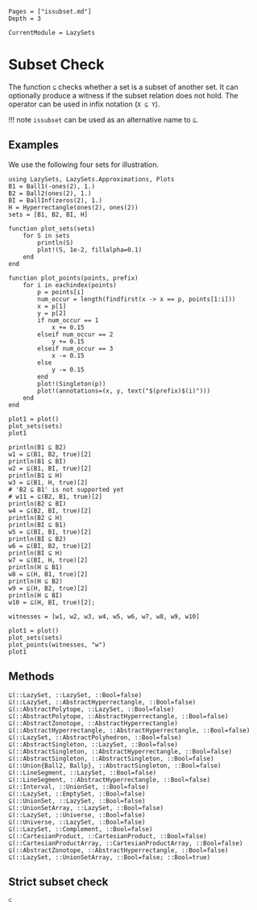 ```@contents
Pages = ["issubset.md"]
Depth = 3
```

```@meta
CurrentModule = LazySets
```

# Subset Check

The function `⊆` checks whether a set is a subset of another set.
It can optionally produce a witness if the subset relation does not hold.
The operator can be used in infix notation (`X ⊆ Y`).

!!! note
    `issubset` can be used as an alternative name to `⊆`.

## Examples

We use the following four sets for illustration.

```@example binary_set_operations
using LazySets, LazySets.Approximations, Plots
B1 = Ball1(-ones(2), 1.)
B2 = Ball2(ones(2), 1.)
BI = BallInf(zeros(2), 1.)
H = Hyperrectangle(ones(2), ones(2))
sets = [B1, B2, BI, H]

function plot_sets(sets)
    for S in sets
        println(S)
        plot!(S, 1e-2, fillalpha=0.1)
    end
end

function plot_points(points, prefix)
    for i in eachindex(points)
        p = points[i]
        num_occur = length(findfirst(x -> x == p, points[1:i]))
        x = p[1]
        y = p[2]
        if num_occur == 1
            x += 0.15
        elseif num_occur == 2
            y += 0.15
        elseif num_occur == 3
            x -= 0.15
        else
            y -= 0.15
        end
        plot!(Singleton(p))
        plot!(annotations=(x, y, text("$(prefix)$(i)")))
    end
end

plot1 = plot()
plot_sets(sets)
plot1
```

```@example binary_set_operations
println(B1 ⊆ B2)
w1 = ⊆(B1, B2, true)[2]
println(B1 ⊆ BI)
w2 = ⊆(B1, BI, true)[2]
println(B1 ⊆ H)
w3 = ⊆(B1, H, true)[2]
# 'B2 ⊆ B1' is not supported yet
# w11 = ⊆(B2, B1, true)[2]
println(B2 ⊆ BI)
w4 = ⊆(B2, BI, true)[2]
println(B2 ⊆ H)
println(BI ⊆ B1)
w5 = ⊆(BI, B1, true)[2]
println(BI ⊆ B2)
w6 = ⊆(BI, B2, true)[2]
println(BI ⊆ H)
w7 = ⊆(BI, H, true)[2]
println(H ⊆ B1)
w8 = ⊆(H, B1, true)[2]
println(H ⊆ B2)
w9 = ⊆(H, B2, true)[2]
println(H ⊆ BI)
w10 = ⊆(H, BI, true)[2];
```

```@example binary_set_operations
witnesses = [w1, w2, w3, w4, w5, w6, w7, w8, w9, w10]

plot1 = plot()
plot_sets(sets)
plot_points(witnesses, "w")
plot1
```

## Methods

```@docs
⊆(::LazySet, ::LazySet, ::Bool=false)
⊆(::LazySet, ::AbstractHyperrectangle, ::Bool=false)
⊆(::AbstractPolytope, ::LazySet, ::Bool=false)
⊆(::AbstractPolytope, ::AbstractHyperrectangle, ::Bool=false)
⊆(::AbstractZonotope, ::AbstractHyperrectangle)
⊆(::AbstractHyperrectangle, ::AbstractHyperrectangle, ::Bool=false)
⊆(::LazySet, ::AbstractPolyhedron, ::Bool=false)
⊆(::AbstractSingleton, ::LazySet, ::Bool=false)
⊆(::AbstractSingleton, ::AbstractHyperrectangle, ::Bool=false)
⊆(::AbstractSingleton, ::AbstractSingleton, ::Bool=false)
⊆(::Union{Ball2, Ballp}, ::AbstractSingleton, ::Bool=false)
⊆(::LineSegment, ::LazySet, ::Bool=false)
⊆(::LineSegment, ::AbstractHyperrectangle, ::Bool=false)
⊆(::Interval, ::UnionSet, ::Bool=false)
⊆(::LazySet, ::EmptySet, ::Bool=false)
⊆(::UnionSet, ::LazySet, ::Bool=false)
⊆(::UnionSetArray, ::LazySet, ::Bool=false)
⊆(::LazySet, ::Universe, ::Bool=false)
⊆(::Universe, ::LazySet, ::Bool=false)
⊆(::LazySet, ::Complement, ::Bool=false)
⊆(::CartesianProduct, ::CartesianProduct, ::Bool=false)
⊆(::CartesianProductArray, ::CartesianProductArray, ::Bool=false)
⊆(::AbstractZonotope, ::AbstractHyperrectangle, ::Bool=false)
⊆(::LazySet, ::UnionSetArray, ::Bool=false; ::Bool=true)
```

## Strict subset check

```@docs
⊂
```
